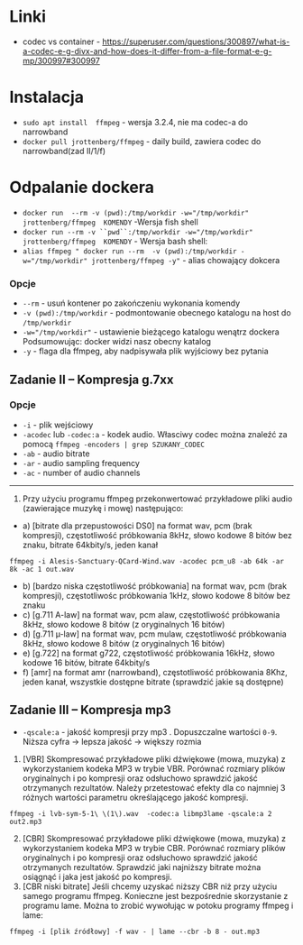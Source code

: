 
# Linki
   - codec vs container - https://superuser.com/questions/300897/what-is-a-codec-e-g-divx-and-how-does-it-differ-from-a-file-format-e-g-mp/300997#300997


# Instalacja
 - `sudo apt install  ffmpeg` - wersja 3.2.4, nie ma codec-a do narrowband
 - `docker pull jrottenberg/ffmpeg` - daily build, zawiera  codec do narrowband(zad II/1/f)

# Odpalanie dockera
 - `docker run  --rm -v (pwd):/tmp/workdir -w="/tmp/workdir" jrottenberg/ffmpeg  KOMENDY` -Wersja fish shell
 - `docker run --rm -v ``pwd``:/tmp/workdir -w="/tmp/workdir" jrottenberg/ffmpeg  KOMENDY` - Wersja bash shell:
 - `alias ffmpeg " docker run --rm  -v (pwd):/tmp/workdir -w="/tmp/workdir" jrottenberg/ffmpeg -y"` - alias chowający dokcera

### Opcje
-  `--rm` - usuń kontener po zakończeniu wykonania komendy 
- `-v (pwd):/tmp/workdir` - podmontowanie obecnego katalogu na host do `/tmp/workdir`
-  `-w="/tmp/workdir"` - ustawienie bieżącego katalogu wenątrz dockera
  Podsumowując: docker widzi nasz obecny katalog 
- `-y` - flaga dla ffmpeg, aby nadpisywała plik wyjściowy bez pytania

## Zadanie II – Kompresja g.7xx

### Opcje 
- `-i` - plik wejściowy
- `-acodec` lub `-codec:a` - kodek audio. Własciwy codec można znaleźć za pomocą `ffmpeg -encoders | grep SZUKANY_CODEC`
- `-ab` - audio bitrate
- `-ar` - audio sampling frequency
- `-ac` - number of audio channels


-------------
1) Przy użyciu programu ffmpeg przekonwertować przykładowe pliki audio
(zawierające muzykę i mowę) następująco:

- a) [bitrate dla przepustowości DS0] na format wav, pcm (brak kompresji),
częstotliwość próbkowania 8kHz, słowo kodowe 8 bitów bez znaku, bitrate
64kbity/s, jeden kanał  
```
ffmpeg -i Alesis-Sanctuary-QCard-Wind.wav -acodec pcm_u8 -ab 64k -ar 8k -ac 1 out.wav
```
- b) [bardzo niska częstotliwość próbkowania] na format wav, pcm (brak kompresji),
częstotliwośc próbkowania 1kHz, słowo kodowe 8 bitów bez znaku
- c) [g.711 A-law] na format wav, pcm alaw, częstotliwość próbkowania 8kHz, słowo
kodowe 8 bitów (z oryginalnych 16 bitów)
- d) [g.711 µ-law] na format wav, pcm mulaw, częstotliwość próbkowania 8kHz,
słowo kodowe 8 bitów (z oryginalnych 16 bitów)
- e) [g.722] na format g722, częstotliwość próbkowania 16kHz, słowo kodowe 16
bitów, bitrate 64kbity/s
- f) [amr] na format amr (narrowband), częstotliwość próbkowania 8Khz, jeden
kanał, wszystkie dostępne bitrate (sprawdzić jakie są dostępne)


## Zadanie III – Kompresja mp3

- `-qscale:a` - jakość kompresji przy mp3 . Dopuszczalne wartości `0-9`. Niższa cyfra -> lepsza jakość -> większy rozmia  

1) [VBR] Skompresować przykładowe pliki dźwiękowe (mowa, muzyka) z wykorzystaniem kodeka MP3 w trybie VBR. Porównać rozmiary plików oryginalnych i po kompresji oraz odsłuchowo sprawdzić jakość otrzymanych rezultatów. Należy przetestować efekty dla co najmniej 3 różnych wartości parametru określającego jakość kompresji.

``` ffmpeg -i lvb-sym-5-1\ \(1\).wav  -codec:a libmp3lame -qscale:a 2 out2.mp3 ```

2) [CBR] Skompresować przykładowe pliki dźwiękowe (mowa, muzyka) z wykorzystaniem kodeka MP3 w trybie CBR. Porównać rozmiary plików oryginalnych i po kompresji oraz odsłuchowo sprawdzić jakość otrzymanych rezultatów.
Sprawdzić jaki najniższy bitrate można osiągnąć i jaka jest jakość po kompresji.
3) [CBR niski bitrate] Jeśli chcemy uzyskać niższy CBR niż przy użyciu samego
programu ffmpeg. Konieczne jest bezpośrednie skorzystanie z programu lame.
Można to zrobić wywołując w potoku programy ffmpeg i lame:

`ffmpeg -i [plik źródłowy] -f wav - | lame --cbr -b 8 - out.mp3 `